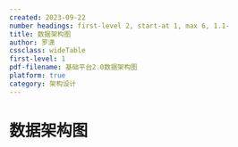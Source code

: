 ```yaml
---
created: 2023-09-22
number headings: first-level 2, start-at 1, max 6, 1.1-
title: 数据架构图
author: 罗潇
cssclass: wideTable
first-level: 1
pdf-filename: 基础平台2.0数据架构图
platform: true
category: 架构设计
---
```


# 数据架构图



